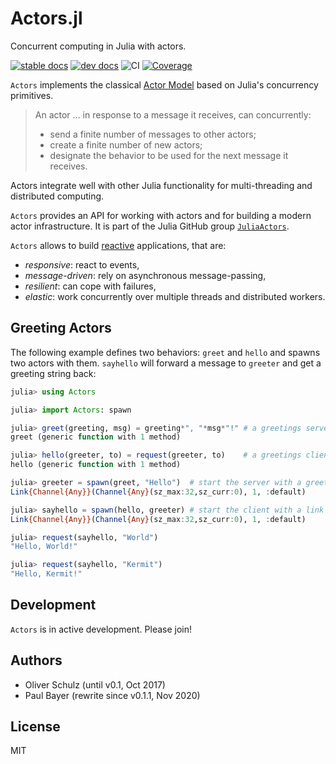# Actors.jl

Concurrent computing in Julia with actors.

[![stable docs](https://img.shields.io/badge/docs-stable-blue.svg)](https://juliaactors.github.io/Actors.jl/stable/)
[![dev docs](https://img.shields.io/badge/docs-dev-blue.svg)](https://JuliaActors.github.io/Actors.jl/dev)
![CI](https://github.com/JuliaActors/Actors.jl/workflows/CI/badge.svg)
[![Coverage](https://codecov.io/gh/JuliaActors/Actors.jl/branch/master/graph/badge.svg)](https://codecov.io/gh/JuliaActors/Actors.jl)

`Actors` implements the classical [Actor Model](https://en.wikipedia.org/wiki/Actor_model) based on Julia's concurrency primitives.

> An actor ... in response to a message it receives, can concurrently:
>
> - send a finite number of messages to other actors;
> - create a finite number of new actors;
> - designate the behavior to be used for the next message it receives.

Actors integrate well with other Julia functionality for multi-threading and distributed computing.

`Actors` provides an API for working with actors and for building a modern actor infrastructure. It is part of the Julia GitHub group [`JuliaActors`](https://github.com/JuliaActors).

`Actors` allows to build [reactive](https://www.reactivemanifesto.org) applications, that are:

- *responsive*: react to events,
- *message-driven*: rely on asynchronous message-passing,
- *resilient*: can cope with failures,
- *elastic*: work concurrently over multiple threads and distributed workers.

## Greeting Actors

The following example defines two behaviors: `greet` and `hello` and spawns two actors with them. `sayhello` will forward a message to `greeter` and get a greeting string back:

```julia
julia> using Actors

julia> import Actors: spawn

julia> greet(greeting, msg) = greeting*", "*msg*"!" # a greetings server
greet (generic function with 1 method)

julia> hello(greeter, to) = request(greeter, to)    # a greetings client
hello (generic function with 1 method)

julia> greeter = spawn(greet, "Hello")  # start the server with a greet string
Link{Channel{Any}}(Channel{Any}(sz_max:32,sz_curr:0), 1, :default)

julia> sayhello = spawn(hello, greeter) # start the client with a link to the greeter
Link{Channel{Any}}(Channel{Any}(sz_max:32,sz_curr:0), 1, :default)

julia> request(sayhello, "World")
"Hello, World!"

julia> request(sayhello, "Kermit")
"Hello, Kermit!"
```

## Development

`Actors` is in active development. Please join!

## Authors

- Oliver Schulz (until v0.1, Oct 2017)
- Paul Bayer (rewrite since v0.1.1, Nov 2020)

## License

MIT

